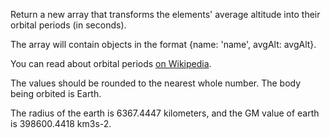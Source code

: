 Return a new array that transforms the elements' average altitude into their orbital periods (in seconds).

The array will contain objects in the format {name: 'name', avgAlt: avgAlt}.

You can read about orbital periods <a href="http://en.wikipedia.org/wiki/Orbital_period">on Wikipedia</a>.

The values should be rounded to the nearest whole number. The body being orbited is Earth.

The radius of the earth is 6367.4447 kilometers, and the GM value of earth is 398600.4418 km3s-2.
